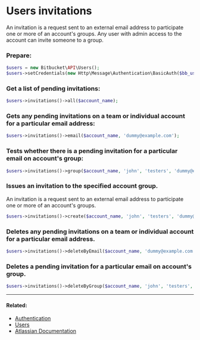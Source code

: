 # Users invitations

An invitation is a request sent to an external email address to participate one or more of an account's groups.
Any user with admin access to the account can invite someone to a group.

### Prepare:
```php
$users = new Bitbucket\API\Users();
$users->setCredentials(new Http\Message\Authentication\BasicAuth($bb_user, $bb_pass));
```

### Get a list of pending invitations:

```php
$users->invitations()->all($account_name);
```

### Gets any pending invitations on a team or individual account for a particular email address:

```php
$users->invitations()->email($account_name, 'dummy@example.com');
```

### Tests whether there is a pending invitation for a particular email on account's group:

```php
$users->invitations()->group($account_name, 'john', 'testers', 'dummy@example.com');
```

### Issues an invitation to the specified account group.

An invitation is a request sent to an external email address to participate one or more of an account's groups.

```php
$users->invitations()->create($account_name, 'john', 'testers', 'dummy@example.com');
```

### Deletes any pending invitations on a team or individual account for a particular email address.

```php
$users->invitations()->deleteByEmail($account_name, 'dummy@example.com');
```

### Deletes a pending invitation for a particular email on account's group.

```php
$users->invitations()->deleteByGroup($account_name, 'john', 'testers', 'dummy@example.com');
```

----

#### Related:
  * [Authentication](../../examples/authentication.md)
  * [Users](../../examples/users.md)
  * [Atlassian Documentation](https://support.atlassian.com/bitbucket-cloud/docs/invitations-endpoint/)
